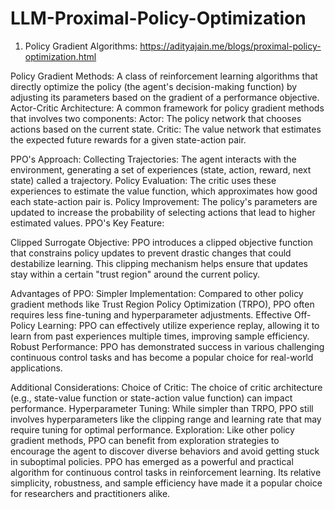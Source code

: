 # LLM-Proximal-Policy-Optimization

1. Policy Gradient Algorithms: https://adityajain.me/blogs/proximal-policy-optimization.html

Policy Gradient Methods: A class of reinforcement learning algorithms that directly optimize the policy (the agent's decision-making function) by adjusting its parameters based on the gradient of a performance objective.
Actor-Critic Architecture: A common framework for policy gradient methods that involves two components:
Actor: The policy network that chooses actions based on the current state.
Critic: The value network that estimates the expected future rewards for a given state-action pair.


PPO's Approach:
Collecting Trajectories: The agent interacts with the environment, generating a set of experiences (state, action, reward, next state) called a trajectory.
Policy Evaluation: The critic uses these experiences to estimate the value function, which approximates how good each state-action pair is.
Policy Improvement: The policy's parameters are updated to increase the probability of selecting actions that lead to higher estimated values.
PPO's Key Feature:

Clipped Surrogate Objective: PPO introduces a clipped objective function that constrains policy updates to prevent drastic changes that could destabilize learning. This clipping mechanism helps ensure that updates stay within a certain "trust region" around the current policy.


Advantages of PPO:
Simpler Implementation: Compared to other policy gradient methods like Trust Region Policy Optimization (TRPO), PPO often requires less fine-tuning and hyperparameter adjustments.
Effective Off-Policy Learning: PPO can effectively utilize experience replay, allowing it to learn from past experiences multiple times, improving sample efficiency.
Robust Performance: PPO has demonstrated success in various challenging continuous control tasks and has become a popular choice for real-world applications.


Additional Considerations:
Choice of Critic: The choice of critic architecture (e.g., state-value function or state-action value function) can impact performance.
Hyperparameter Tuning: While simpler than TRPO, PPO still involves hyperparameters like the clipping range and learning rate that may require tuning for optimal performance.
Exploration: Like other policy gradient methods, PPO can benefit from exploration strategies to encourage the agent to discover diverse behaviors and avoid getting stuck in suboptimal policies.
PPO has emerged as a powerful and practical algorithm for continuous control tasks in reinforcement learning. Its relative simplicity, robustness, and sample efficiency have made it a popular choice for researchers and practitioners alike.
